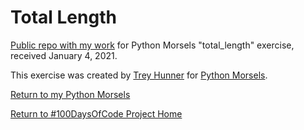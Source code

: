 # Total Length

[Public repo with my work](https://github.com/mUtterberg/python_morsels/tree/master/total_length/) for Python Morsels "total_length" exercise, received January 4, 2021.

This exercise was created by [Trey Hunner](https://treyhunner.com/) for [Python Morsels](https://try.pythonmorsels.com/).

[Return to my Python Morsels](https://mutterberg.github.io/python_morsels)

[Return to #100DaysOfCode Project Home](https://mutterberg.github.io)
